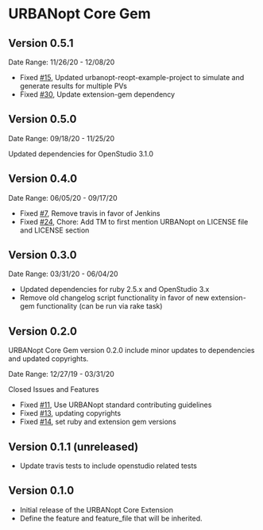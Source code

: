 # URBANopt Core Gem

## Version 0.5.1

Date Range: 11/26/20 - 12/08/20

- Fixed [#15]( https://github.com/urbanopt/urbanopt-core-gem/issues/15 ), Updated urbanopt-reopt-example-project to simulate and generate results for multiple PVs
- Fixed [#30]( https://github.com/urbanopt/urbanopt-core-gem/issues/30 ), Update extension-gem dependency

## Version 0.5.0

Date Range: 09/18/20 - 11/25/20

Updated dependencies for OpenStudio 3.1.0

## Version 0.4.0

Date Range: 06/05/20 - 09/17/20

- Fixed [#7]( https://github.com/urbanopt/urbanopt-core-gem/issues/7 ), Remove travis in favor of Jenkins
- Fixed [#24]( https://github.com/urbanopt/urbanopt-core-gem/issues/24 ), Chore: Add TM to first mention URBANopt on LICENSE file and LICENSE section


## Version 0.3.0

Date Range: 03/31/20 - 06/04/20

- Updated dependencies for ruby 2.5.x and OpenStudio 3.x
- Remove old changelog script functionality in favor of new extension-gem functionality (can be run via rake task)

## Version 0.2.0

URBANopt Core Gem version 0.2.0 include minor updates to dependencies and updated copyrights.

Date Range: 12/27/19 - 03/31/20

Closed Issues and Features
- Fixed [#11]( https://github.com/urbanopt/urbanopt-core-gem/pull/11 ), Use URBANopt standard contributing guidelines
- Fixed [#13]( https://github.com/urbanopt/urbanopt-core-gem/pull/13 ), updating copyrights
- Fixed [#14]( https://github.com/urbanopt/urbanopt-core-gem/pull/14 ), set ruby and extension gem versions

## Version 0.1.1 (unreleased)

* Update travis tests to include openstudio related tests

## Version 0.1.0

* Initial release of the URBANopt Core Extension
* Define the feature and feature_file that will be inherited.
